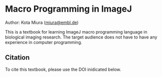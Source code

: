 # Macro Programming in ImageJ

Author: Kota Miura (miura@embl.de)

This is a textbook for learning ImageJ macro programming language in biological imaging research. The target audience does not have to have any experience in computer programming. 

## Citation

To cite this textbook, please use the DOI inidicated below. 



